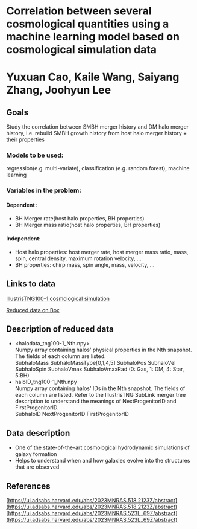 # Correlation between several cosmological quantities using a machine learning model based on cosmological simulation data

# Yuxuan Cao, Kaile Wang, Saiyang Zhang, Joohyun Lee


## Goals
Study the correlation between SMBH merger history and DM halo merger history, i.e. rebuild SMBH growth history from host halo merger history + their properties

### Models to be used: 
regression(e.g. multi-variate), classification (e.g. random forest), machine learning

### Variables in the problem:
#### Dependent : 
- BH Merger rate(host halo properties, BH properties)
- BH Merger mass ratio(host halo properties, BH properties)
#### Independent: 
- Host halo properties: host merger rate, host merger mass ratio, mass, spin, central density, maximum rotation velocity, …
- BH properties: chirp mass, spin angle, mass, velocity, …


## Links to data
[IllustrisTNG100-1 cosmological simulation](https://www.tng-project.org/data/downloads/TNG100-1/)

[Reduced data on Box](https://utexas.box.com/s/5ke8msfwskzskik3c6oze9e2mlgaw37u)


## Description of reduced data
- <halodata_tng100-1_Nth.npy><br>
Numpy array containing halos' physical properties in the Nth snapshot. The fields of each column are listed.<br>
SubhaloMass SubhaloMassType[0,1,4,5] SubhaloPos SubhaloVel SubhaloSpin SubhaloVmax SubhaloVmaxRad (0: Gas, 1: DM, 4: Star, 5:BH)
- haloID_tng100-1_Nth.npy<br>
Numpy array containing halos' IDs in the Nth snapshot. The fields of each column are listed. Refer to the IllustrisTNG SubLink merger tree description to understand the meanings of NextProgenitorID and FirstProgenitorID.<br>
SubhaloID NextProgenitorID FirstProgenitorID


## Data description
- One of the state-of-the-art cosmological hydrodynamic simulations of galaxy formation
- Helps to understand when and how galaxies evolve into the structures that are observed


## References
[https://ui.adsabs.harvard.edu/abs/2023MNRAS.518.2123Z/abstract](https://ui.adsabs.harvard.edu/abs/2023MNRAS.518.2123Z/abstract)<br>
[https://ui.adsabs.harvard.edu/abs/2023MNRAS.523L..69Z/abstract](https://ui.adsabs.harvard.edu/abs/2023MNRAS.523L..69Z/abstract)
